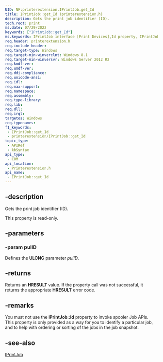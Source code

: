 ```yaml
---
UID: NF:printerextension.IPrintJob.get_Id
title: IPrintJob::get_Id (printerextension.h)
description: Gets the print job identifier (ID).
tech.root: print
ms.date: 07/29/2022
keywords: ["IPrintJob::get_Id"]
ms.keywords: IPrintJob interface [Print Devices],Id property, IPrintJob.Id, IPrintJob.get_Id, IPrintJob::Id, IPrintJob::get_Id, Id property [Print Devices], Id property [Print Devices],IPrintJob interface, get_Id, print.iprintjob_id, printerextension/IPrintJob::Id, printerextension/IPrintJob::get_Id
req.header: printerextension.h
req.include-header: 
req.target-type: Windows
req.target-min-winverclnt: Windows 8.1
req.target-min-winversvr: Windows Server 2012 R2
req.kmdf-ver: 
req.umdf-ver: 
req.ddi-compliance: 
req.unicode-ansi: 
req.idl: 
req.max-support: 
req.namespace: 
req.assembly: 
req.type-library: 
req.lib: 
req.dll: 
req.irql: 
targetos: Windows
req.typenames: 
f1_keywords:
 - IPrintJob::get_Id
 - printerextension/IPrintJob::get_Id
topic_type:
 - APIRef
 - kbSyntax
api_type:
 - COM
api_location:
 - Printerextension.h
api_name:
 - IPrintJob::get_Id
---
```


## -description

Gets the print job identifier (ID).

This property is read-only.

## -parameters

### -param pulID

Defines the **ULONG** parameter *pulID*.

## -returns

Returns an **HRESULT** value. If the property call was not successful, it returns the appropriate **HRESULT** error code.

## -remarks

You must not use the **IPrintJob::Id** property to invoke spooler Job APIs. This property is only provided as a way for you to identify a particular job, and to help with ordering or sorting of the jobs in the job snapshot.

## -see-also

[IPrintJob](./nn-printerextension-iprintjob.md)